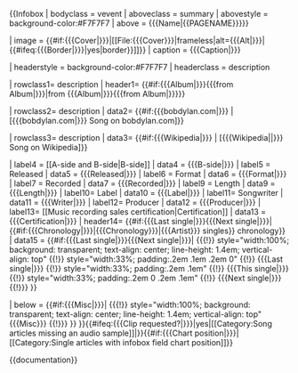 {{Infobox
| bodyclass  = vevent
| aboveclass = summary
| abovestyle = background-color:#F7F7F7
| above      = {{{Name<includeonly>|{{PAGENAME}}</includeonly>}}}

| image      = {{#if:{{{Cover|}}}|[[File:{{{Cover}}}|frameless|alt={{{Alt|}}}|{{#ifeq:{{{Border|}}}|yes|border}}]]}}
| caption    = {{{Caption|}}}

| headerstyle = background-color:#F7F7F7
| headerclass = description

| rowclass1= description
| header1= {{#if:{{{Album|}}}{{{from Album|}}}|from {{{Album|}}}{{{from Album|}}}}}

| rowclass2= description
| data2= {{#if:{{{bobdylan.com|}}} | [{{{bobdylan.com|}}} Song on bobdylan.com]}}

| rowclass3= description
| data3= {{#if:{{{Wikipedia|}}} | [{{{Wikipedia||}}} Song on Wikipedia]}}

| label4 = [[A-side and B-side|B-side]]
| data4  = {{{B-side|}}}
| label5 = Released
| data5  = {{{Released|}}}
| label6 = Format
| data6  = {{{Format|}}}
| label7 = Recorded
| data7  = {{{Recorded|}}}
| label9 = Length
| data9  = {{{Length|}}}
| label10= Label
| data10 = {{{Label|}}}
| label11= Songwriter
| data11 = {{{Writer|}}}
| label12= Producer
| data12 = {{{Producer|}}}
| label13= [[Music recording sales certification|Certification]]
| data13 = {{{Certification|}}}
| header14= {{#if:{{{Last single|}}}{{{Next single|}}}|{{#if:{{{Chronology|}}}|{{{Chronology}}}|{{{Artist}}}&#32;singles}}&#32;chronology}}
| data15 = {{#if:{{{Last single|}}}{{{Next single|}}}|<span />
{{{!}} style="width:100%; background: transparent; text-align: center; line-height: 1.4em; vertical-align: top"
{{!}} style="width:33%; padding:.2em .1em .2em 0" {{!}} {{{Last single|}}}
{{!}} style="width:33%; padding:.2em .1em" {{!}} {{{This single|}}}
{{!}} style="width:33%; padding:.2em 0 .2em .1em" {{!}} {{{Next single|}}}
{{!}}}
}}

| below = {{#if:{{{Misc|}}}|<span />
{{{!}} style="width:100%; background: transparent; text-align: center; line-height: 1.4em; vertical-align: top"
{{{Misc}}}
{{!}}}
}}
}}<!-- categories -->{{#ifeq:{{{Clip requested?|}}}|yes|[[Category:Song articles missing an audio sample]]|}}{{#if:{{{Chart position|}}}|[[Category:Single articles with infobox field chart position]]}}<noinclude>
<!--{{pp-template}}-->
{{documentation}}
</noinclude>